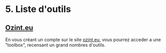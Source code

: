 # 5. Liste d'outils

## [Ozint.eu](https://ozint.eu/)
En vous créant un compte sur le site [ozint.eu](https://ozint.eu/), vous pourrez acceder a une "toolbox", recensant un grand nombres d'outils.

